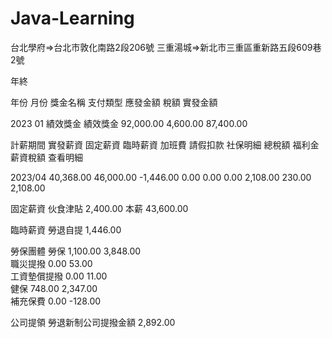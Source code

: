 # Java-Learning

台北學府=>台北市敦化南路2段206號 
三重湯城=>新北市三重區重新路五段609巷2號


年終

年份 月份 獎金名稱 支付類型 應發金額   稅額     實發金額

2023 01 績效獎金 績效獎金  92,000.00 4,600.00 87,400.00 



計薪期間   實發薪資     固定薪資    臨時薪資   加班費 請假扣款 社保明細    總稅額 福利金 薪資稅額 查看明細

2023/04    40,368.00   46,000.00  -1,446.00      0.00 0.00 0.00      2,108.00    230.00 2,108.00   


固定薪資
伙食津貼 2,400.00
本薪 43,600.00

臨時薪資
勞退自提 1,446.00 

勞保團體
勞保 1,100.00 3,848.00  
職災提撥 0.00 53.00  
工資墊償提撥 0.00 11.00  
健保 748.00 2,347.00  
補充保費 0.00 -128.00 

公司提領
勞退新制公司提撥金額 2,892.00 
